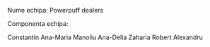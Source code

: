 Nume echipa: Powerpuff dealers

Componenta echipa:

Constantin Ana-Maria
Manoliu Ana-Delia
Zaharia Robert Alexandru